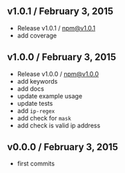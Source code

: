 

## v1.0.1 / February 3, 2015
- Release v1.0.1 / npm@v1.0.1
- add coverage

## v1.0.0 / February 3, 2015
- Release v1.0.0 / npm@v1.0.0
- add keywords
- add docs
- update example usage
- update tests
- add `ip-regex`
- add check for `mask`
- add check is valid ip address

## v0.0.0 / February 3, 2015
- first commits